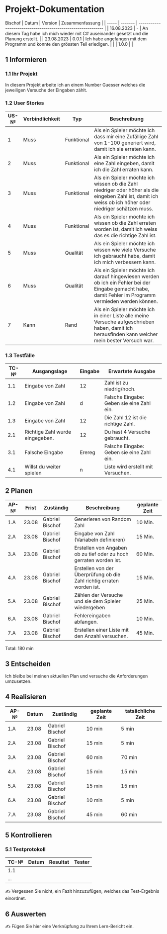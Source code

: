 # Projekt-Dokumentation


Bischof
| Datum | Version | Zusammenfassung                                              |
| ----- | ------- | ------------------------------------------------------------ |
|  16.08.2023 | - | An diesem Tag habe ich mich wieder mit C# auseinander gesetzt und die Planung erstellt.  |
|  23.08.2023 | 0.0.1 | Ich habe angefangen mit dem Programm und konnte den grössten Teil erledigen.         |
|       | 1.0.0   |                                                              |

## 1 Informieren

### 1.1 Ihr Projekt

In diesem Projekt arbeite ich an einem Number Guesser welches die jeweiligen Versuche der Eingaben zählt.

### 1.2 User Stories

| US-№ | Verbindlichkeit | Typ  | Beschreibung                       |
| ---- | --------------- | ---- | ---------------------------------- |
| 1 | Muss  | Funktional | Als ein Spieler möchte ich dass mir eine Zufällige Zahl von 1-100 generiert wird, damit ich sie erraten kann. |
| 2 | Muss  | Funktional | Als ein Spieler möchte ich eine Zahl eingeben, damit ich die Zahl erraten kann.|
| 3 | Muss  | Funktional | Als ein Spieler möchte ich wissen ob die Zahl niedriger oder höher als die eingeben Zahl ist, damit ich weiss ob ich höher oder niedriger schätzen muss.|
| 4 | Muss  | Funktional | Als ein Spieler möchte ich wissen ob die Zahl erraten worden ist, damit ich weiss das es die richtige Zahl ist.|
| 5 | Muss  | Qualität   | Als ein Spieler möchte ich wissen wie viele Versuche ich gebraucht habe, damit ich mich verbessern kann.|
| 6 | Muss  | Qualität   | Als ein Spieler möchte ich darauf hingewiesen werden ob ich ein Fehler bei der Eingabe gemacht habe, damit Fehler im Programm vermieden werden können.|
| 7 | Kann | Rand | Als ein Spieler möchte ich in einer Liste alle meine Versuche aufgeschrieben haben, damit ich herausfinden kann welcher mein bester Versuch war.|


### 1.3 Testfälle

| TC-№ | Ausgangslage | Eingabe | Erwartete Ausgabe |
| ---- | ------------ | ------- | ----------------- |
| 1.1  | Eingabe von Zahl | 12  |  Zahl ist zu niedrig/hoch. |
| 1.2  | Eingabe von Zahl  | d  |  Falsche Eingabe: Geben sie eine Zahl ein.|
| 1.3  | Eingabe von Zahl | 12 |  Die Zahl 12 ist die richtige Zahl.|
| 2.1  | Richtige Zahl wurde eingegeben. | 12 | Du hast 4 Versuche gebraucht.|
| 3.1  | Falsche Eingabe | Erereg | Falsche Eingabe: Geben sie eine Zahl ein.|
| 4.1  | Willst du weiter spielen | n | Liste wird erstellt mit Versuchen. |


## 2 Planen

| AP-№ | Frist | Zuständig | Beschreibung | geplante Zeit |
| ---- | ----- | --------- | ------------ | ------------- |
| 1.A  | 23.08  | Gabriel Bischof  | Generieren von Random Zahl | 10 Min. |
| 2.A  | 23.08  | Gabriel Bischof  | Eingabe von Zahl (Variabeln definieren)  |  15 Min. |
| 3.A  | 23.08  | Gabriel Bischof  | Erstellen von Angaben ob zu tief oder zu hoch gerraten worden ist.  |  60 Min. |
| 4.A  | 23.08  | Gabriel Bischof  | Erstellen von der Überprüfung ob die Zahl richtig erraten worden ist.  |  15 Min. |
| 5.A  | 23.08  | Gabriel Bischof  | Zählen der Versuche und sie dem Spieler wiedergeben  |  25 Min. |
| 6.A  | 23.08  | Gabriel Bischof  | Fehlereingaben abfangen. |  10 Min. |
| 7.A  | 23.08  | Gabriel Bischof  | Erstellen einer Liste mit den Anzahl versuchen. |  45 Min. |






Total: 180 min



## 3 Entscheiden

Ich bleibe bei meinen aktuellen Plan und versuche die Anforderungen umzusetzen.


## 4 Realisieren

| AP-№ | Datum | Zuständig | geplante Zeit | tatsächliche Zeit |
| ---- | ----- | --------- | ------------- | ----------------- |
| 1.A | 23.08 | Gabriel Bischof | 10  min  |   5 min  |
| 2.A  | 23.08 | Gabriel Bischof |  15 min |   5 min  |
| 3.A  | 23.08 | Gabriel Bischof |  60 min |   70 min  |
| 4.A  | 23.08 | Gabriel Bischof |  15 min |   15 min  |
| 5.A  | 23.08 | Gabriel Bischof |  15 min |   15 min  |
| 6.A  | 23.08 | Gabriel Bischof |  10 min |   5 min  |
| 7.A  | 23.08 | Gabriel Bischof |  45 min |   60 min  |



## 5 Kontrollieren

### 5.1 Testprotokoll

| TC-№ | Datum | Resultat | Tester |
| ---- | ----- | -------- | ------ |
| 1.1  |       |          |        |
| ...  |       |          |        |

✍️ Vergessen Sie nicht, ein Fazit hinzuzufügen, welches das Test-Ergebnis einordnet.

## 6 Auswerten

✍️ Fügen Sie hier eine Verknüpfung zu Ihrem Lern-Bericht ein.
